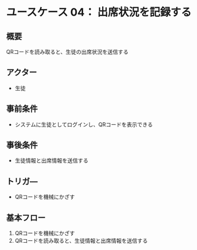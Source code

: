 # ユースケース 04： 出席状況を記録する

## 概要
QRコードを読み取ると、生徒の出席状況を送信する

## アクター
- 生徒

## 事前条件
- システムに生徒としてログインし、QRコードを表示できる

## 事後条件
- 生徒情報と出席情報を送信する

## トリガ―
- QRコードを機械にかざす

## 基本フロー
1. QRコードを機械にかざす
2. QRコードを読み取ると、生徒情報と出席情報を送信する

